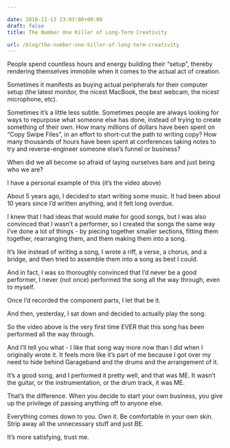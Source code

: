 ```yaml
---

date: 2018-11-13 23:03:08+00:00
draft: false
title: The Number One Killer of Long-Term Creativity

url: /blog/the-number-one-killer-of-long-term-creativity
---
```


People spend countless hours and energy building their “setup”, thereby rendering themselves immobile when it comes to the actual act of creation. 

Sometimes it manifests as buying actual peripherals for their computer setup (the latest monitor, the nicest MacBook, the best webcam, the nicest microphone, etc).

Sometimes it’s a little less subtle. Sometimes people are always looking for ways to repurpose what someone else has done, instead of trying to create something of their own. How many millions of dollars have been spent on “Copy Swipe Files”, in an effort to short-cut the path to writing copy? How many thousands of hours have been spent at conferences taking notes to try and reverse-engineer someone else’s funnel or business?

When did we all become so afraid of laying ourselves bare and just being who we are?


 
   

 


I have a personal example of this (it’s the video above)

About 5 years ago, I decided to start writing some music. It had been about 10 years since I’d written anything, and it felt long overdue.

I knew that I had ideas that would make for good songs, but I was also convinced that I wasn’t a performer, so I created the songs the same way I’ve done a lot of things - by piecing together smaller sections, fitting them together, rearranging them, and them making them into a song.

It’s like instead of writing a song, I wrote a riff, a verse, a chorus, and a bridge, and then tried to assemble them into a song as best I could.

And in fact, I was so thoroughly convinced that I’d never be a good performer, I never (not once) performed the song all the way through, even to myself.

Once I’d recorded the component parts, I let that be it.

And then, yesterday, I sat down and decided to actually play the song.

So the video above is the very first time EVER that this song has been performed all the way through.

And I’ll tell you what - I like that song way more now than I did when I originally wrote it. It feels more like it’s part of me because I got over my need to hide behind Garageband and the drums and the arrangement of it.

It’s a good song, and I performed it pretty well, and that was ME. It wasn’t the guitar, or the instrumentation, or the drum track, it was ME.

That’s the difference. When you decide to start your own business, you give up the privilege of passing anything off to anyone else.

Everything comes down to you. Own it. Be comfortable in your own skin. Strip away all the unnecessary stuff and just BE.

It’s more satisfying, trust me. 











  
  
  


  
  
  

